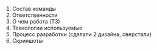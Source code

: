 1. Состав команды
2. Ответственности
3. О чем работа (ТЗ)
4. Технологии используемые
5. Процесс разработки (сделали 2 дизайна, сверстали)
6. Скриншоты
